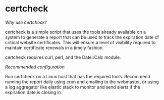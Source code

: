 # certcheck
*Why use certcheck?*

certcheck is a simple script that uses the tools already available on a system to generate a report that can be used to track the expiration date of critical website certificates.  This will ensure a level of visibility required to maintain certificate renewals in a timely fashion.

certcheck requires curl, perl, and the Date::Calc module.  

*Recommended configuration*

Run certcheck on a Linux host that has the required tools.  Recommend running the report daily using cron and emailing to the webmaster, or using a log aggregator like elastic stack to monitor and send alerts if the expiration date is closing in.
